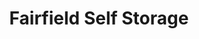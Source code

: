 ---
title: "Fairfield Self Storage"
url: /virginia-beach/fairfield-self-storage-2/
shop: storage rental
---